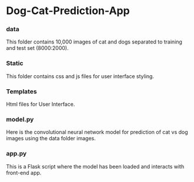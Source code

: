 # Dog-Cat-Prediction-App

<h3>data</h3>
This folder contains 10,000 images of cat and dogs separated to training and test set (8000:2000).

<h3>Static</h3>
This folder contains css and js files for user interface styling.

<h3>Templates</h3>
Html files for User Interface.

<h3>model.py</h3>
Here is the convolutional neural network model for prediction of cat vs dog images using the data folder images.

<h3>app.py</h3>

This is a Flask script where the model has been loaded and interacts with front-end app.

